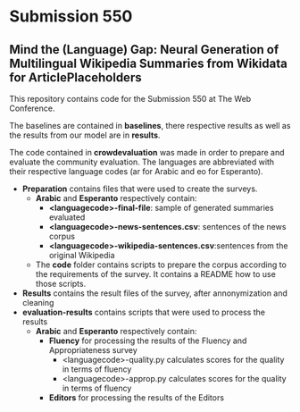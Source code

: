 # Submission 550
## Mind the (Language) Gap: Neural Generation of Multilingual Wikipedia Summaries from Wikidata for ArticlePlaceholders
This repository contains code for the Submission 550 at The Web Conference.

The baselines are contained in **baselines**, there respective results as well as the results from our model are in
**results**.


The code contained in **crowdevaluation** was made in order to prepare and evaluate the community evaluation. The languages are abbreviated with their respective language codes (ar for Arabic and eo for Esperanto).
- **Preparation** contains files that were used to create the surveys.
  - **Arabic** and **Esperanto** respectively contain:
    - **\<languagecode\>-final-file**: sample of generated summaries evaluated 
    - **\<languagecode\>-news-sentences.csv**: sentences of the news corpus
    - **\<languagecode\>-wikipedia-sentences.csv**:sentences from the original Wikipedia 
  - The **code** folder contains scripts to prepare the corpus according to the requirements of the survey. It contains a README how to use those scripts.
- **Results** contains the result files of the survey, after annonymization and cleaning 
- **evaluation-results** contains scripts that were used to process the results
  - **Arabic** and **Esperanto** respectively contain:
    - **Fluency** for processing the results of the Fluency and Appropriateness survey
      - \<languagecode\>-quality.py calculates scores for the quality in terms of fluency
      - \<languagecode\>-approp.py calculates scores for the quality in terms of fluency
    - **Editors** for processing the results of the Editors 
